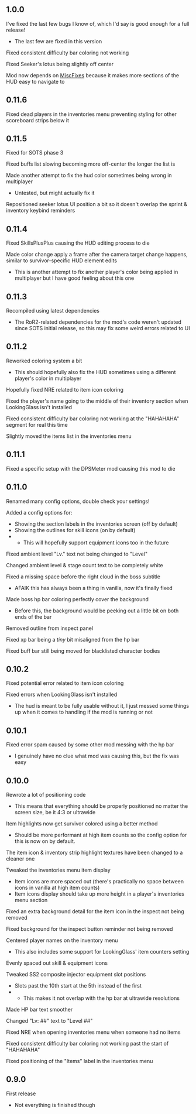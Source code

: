 ## 1.0.0

I've fixed the last few bugs I know of, which I'd say is good enough for a full release!
- The last few are fixed in this version

Fixed consistent difficulty bar coloring not working

Fixed Seeker's lotus being slightly off center

Mod now depends on [MiscFixes](https://thunderstore.io/package/score/MiscFixes/) because it makes more sections of the HUD easy to navigate to

## 0.11.6

Fixed dead players in the inventories menu preventing styling for other scoreboard strips below it

## 0.11.5

Fixed for SOTS phase 3

Fixed buffs list slowing becoming more off-center the longer the list is

Made another attempt to fix the hud color sometimes being wrong in multiplayer
- Untested, but might actually fix it

Repositioned seeker lotus UI position a bit so it doesn't overlap the sprint & inventory keybind reminders


## 0.11.4

Fixed SkillsPlusPlus causing the HUD editing process to die

Made color change apply a frame after the camera target change happens, similar to survivor-specific HUD element edits
- This is another attempt to fix another player's color being applied in multiplayer but I have good feeling about this one

## 0.11.3

Recompiled using latest dependencies
- The RoR2-related dependencies for the mod's code weren't updated since SOTS initial release, so this may fix some weird errors related to UI

## 0.11.2

Reworked coloring system a bit
- This should hopefully also fix the HUD sometimes using a different player's color in multiplayer

Hopefully fixed NRE related to item icon coloring

Fixed the player's name going to the middle of their inventory section when LookingGlass isn't installed

Fixed consistent difficulty bar coloring not working at the "HAHAHAHA" segment for real this time

Slightly moved the items list in the inventories menu

## 0.11.1

Fixed a specific setup with the DPSMeter mod causing this mod to die

## 0.11.0

Renamed many config options, double check your settings!

Added a config options for:
- Showing the section labels in the inventories screen (off by default)
- Showing the outlines for skill icons (on by default)
- - This will hopefully support equipment icons too in the future

Fixed ambient level "Lv." text not being changed to "Level"

Changed ambient level & stage count text to be completely white

Fixed a missing space before the right cloud in the boss subtitle
- AFAIK this has always been a thing in vanilla, now it's finally fixed

Made boss hp bar coloring perfectly cover the background
- Before this, the background would be peeking out a little bit on both ends of the bar

Removed outline from inspect panel

Fixed xp bar being a *tiny* bit misaligned from the hp bar

Fixed buff bar still being moved for blacklisted character bodies

## 0.10.2

Fixed potential error related to item icon coloring

Fixed errors when LookingGlass isn't installed
- The hud is meant to be fully usable without it, I just messed some things up when it comes to handling if the mod is running or not

## 0.10.1

Fixed error spam caused by some other mod messing with the hp bar
- I genuinely have no clue what mod was causing this, but the fix was easy

## 0.10.0

Rewrote a lot of positioning code
- This means that everything should be properly positioned no matter the screen size, be it 4:3 or ultrawide

Item highlights now get survivor colored using a better method
- Should be more performant at high item counts so the config option for this is now on by default.

The item icon & inventory strip highlight textures have been changed to a cleaner one

Tweaked the inventories menu item display
- Item icons are more spaced out (there's practically no space between icons in vanilla at high item counts)
- Item icons display should take up more height in a player's inventories menu section

Fixed an extra background detail for the item icon in the inspect not being removed

Fixed background for the inspect button reminder not being removed

Centered player names on the inventory menu
- This also includes some support for LookingGlass' item counters setting

Evenly spaced out skill & equipment icons

Tweaked SS2 composite injector equipment slot positions
- Slots past the 10th start at the 5th instead of the first
- - This makes it not overlap with the hp bar at ultrawide resolutions

Made HP bar text smoother

Changed "Lv: ##" text to "Level ##"

Fixed NRE when opening inventories menu when someone had no items

Fixed consistent difficulty bar coloring not working past the start of "HAHAHAHA"

Fixed positioning of the "Items" label in the inventories menu

## 0.9.0

First release
- Not everything is finished though